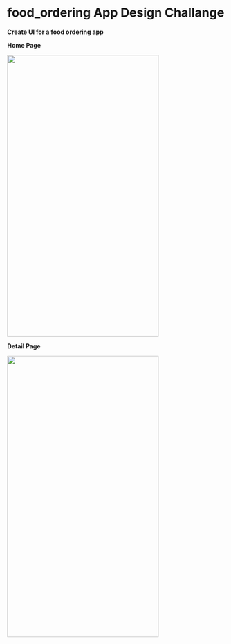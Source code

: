 # food_ordering App Design Challange

**Create UI for a food ordering app**

**Home Page**

<img src="https://github.com/dennis-hash/Flutter-Design-Challange/assets/85708395/2d32f164-df54-4008-81dc-b908e7d64cce" width="350" height="650">


**Detail Page**

<img src="https://github.com/dennis-hash/Flutter-Design-Challange/assets/85708395/3e39dfd7-81d6-4c87-9537-f7fcd3f2b7b8" width="350" height="650">


